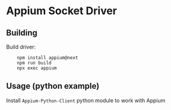 # Appium Socket Driver

## Building

Build driver:

```
    npm install appium@next
    npm run build
    npx exec appium
```

## Usage (python example)

Install `Appium-Python-Client` python module to work with Appium

